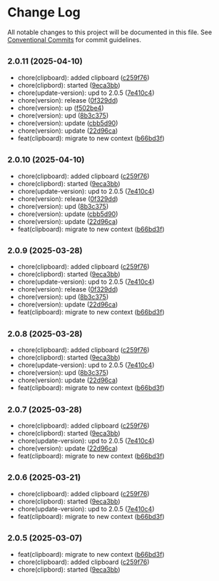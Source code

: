 # Change Log

All notable changes to this project will be documented in this file.
See [Conventional Commits](https://conventionalcommits.org) for commit guidelines.

## <small>2.0.11 (2025-04-10)</small>

* chore(clipboard): added clipboard ([c259f76](https://gitlab.optimacros.com/fe/ui-kit/commit/c259f76))
* chore(clipbord): started ([9eca3bb](https://gitlab.optimacros.com/fe/ui-kit/commit/9eca3bb))
* chore(update-version): upd to 2.0.5 ([7e410c4](https://gitlab.optimacros.com/fe/ui-kit/commit/7e410c4))
* chore(version): release ([0f329dd](https://gitlab.optimacros.com/fe/ui-kit/commit/0f329dd))
* chore(version): up ([f502be4](https://gitlab.optimacros.com/fe/ui-kit/commit/f502be4))
* chore(version): upd ([8b3c375](https://gitlab.optimacros.com/fe/ui-kit/commit/8b3c375))
* chore(version): update ([cbb5d90](https://gitlab.optimacros.com/fe/ui-kit/commit/cbb5d90))
* chore(version): update ([22d96ca](https://gitlab.optimacros.com/fe/ui-kit/commit/22d96ca))
* feat(clipboard): migrate to new context ([b66bd3f](https://gitlab.optimacros.com/fe/ui-kit/commit/b66bd3f))





## <small>2.0.10 (2025-04-10)</small>

* chore(clipboard): added clipboard ([c259f76](https://gitlab.optimacros.com/fe/ui-kit/commit/c259f76))
* chore(clipbord): started ([9eca3bb](https://gitlab.optimacros.com/fe/ui-kit/commit/9eca3bb))
* chore(update-version): upd to 2.0.5 ([7e410c4](https://gitlab.optimacros.com/fe/ui-kit/commit/7e410c4))
* chore(version): release ([0f329dd](https://gitlab.optimacros.com/fe/ui-kit/commit/0f329dd))
* chore(version): upd ([8b3c375](https://gitlab.optimacros.com/fe/ui-kit/commit/8b3c375))
* chore(version): update ([cbb5d90](https://gitlab.optimacros.com/fe/ui-kit/commit/cbb5d90))
* chore(version): update ([22d96ca](https://gitlab.optimacros.com/fe/ui-kit/commit/22d96ca))
* feat(clipboard): migrate to new context ([b66bd3f](https://gitlab.optimacros.com/fe/ui-kit/commit/b66bd3f))





## <small>2.0.9 (2025-03-28)</small>

* chore(clipboard): added clipboard ([c259f76](https://gitlab.optimacros.com/fe/ui-kit/commit/c259f76))
* chore(clipbord): started ([9eca3bb](https://gitlab.optimacros.com/fe/ui-kit/commit/9eca3bb))
* chore(update-version): upd to 2.0.5 ([7e410c4](https://gitlab.optimacros.com/fe/ui-kit/commit/7e410c4))
* chore(version): release ([0f329dd](https://gitlab.optimacros.com/fe/ui-kit/commit/0f329dd))
* chore(version): upd ([8b3c375](https://gitlab.optimacros.com/fe/ui-kit/commit/8b3c375))
* chore(version): update ([22d96ca](https://gitlab.optimacros.com/fe/ui-kit/commit/22d96ca))
* feat(clipboard): migrate to new context ([b66bd3f](https://gitlab.optimacros.com/fe/ui-kit/commit/b66bd3f))





## <small>2.0.8 (2025-03-28)</small>

* chore(clipboard): added clipboard ([c259f76](https://gitlab.optimacros.com/fe/ui-kit/commit/c259f76))
* chore(clipbord): started ([9eca3bb](https://gitlab.optimacros.com/fe/ui-kit/commit/9eca3bb))
* chore(update-version): upd to 2.0.5 ([7e410c4](https://gitlab.optimacros.com/fe/ui-kit/commit/7e410c4))
* chore(version): upd ([8b3c375](https://gitlab.optimacros.com/fe/ui-kit/commit/8b3c375))
* chore(version): update ([22d96ca](https://gitlab.optimacros.com/fe/ui-kit/commit/22d96ca))
* feat(clipboard): migrate to new context ([b66bd3f](https://gitlab.optimacros.com/fe/ui-kit/commit/b66bd3f))





## <small>2.0.7 (2025-03-28)</small>

* chore(clipboard): added clipboard ([c259f76](https://gitlab.optimacros.com/fe/ui-kit/commit/c259f76))
* chore(clipbord): started ([9eca3bb](https://gitlab.optimacros.com/fe/ui-kit/commit/9eca3bb))
* chore(update-version): upd to 2.0.5 ([7e410c4](https://gitlab.optimacros.com/fe/ui-kit/commit/7e410c4))
* chore(version): update ([22d96ca](https://gitlab.optimacros.com/fe/ui-kit/commit/22d96ca))
* feat(clipboard): migrate to new context ([b66bd3f](https://gitlab.optimacros.com/fe/ui-kit/commit/b66bd3f))





## <small>2.0.6 (2025-03-21)</small>

* chore(clipboard): added clipboard ([c259f76](https://gitlab.optimacros.com/fe/ui-kit/commit/c259f76))
* chore(clipbord): started ([9eca3bb](https://gitlab.optimacros.com/fe/ui-kit/commit/9eca3bb))
* chore(update-version): upd to 2.0.5 ([7e410c4](https://gitlab.optimacros.com/fe/ui-kit/commit/7e410c4))
* feat(clipboard): migrate to new context ([b66bd3f](https://gitlab.optimacros.com/fe/ui-kit/commit/b66bd3f))





## <small>2.0.5 (2025-03-07)</small>

* feat(clipboard): migrate to new context ([b66bd3f](https://gitlab.optimacros.com/fe/ui-kit/commit/b66bd3f))
* chore(clipboard): added clipboard ([c259f76](https://gitlab.optimacros.com/fe/ui-kit/commit/c259f76))
* chore(clipbord): started ([9eca3bb](https://gitlab.optimacros.com/fe/ui-kit/commit/9eca3bb))
